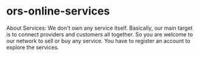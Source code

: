 # ors-online-services
About Services: We don't own any service itself. Basically, our main target is to connect providers and customers all together. So you are welcome to our network to sell or buy any service. You have to register an account to explore the services.
